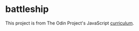 # battleship

This project is from The Odin Project's JavaScript [curriculum](https://www.theodinproject.com/lessons/javascript-battleship).
